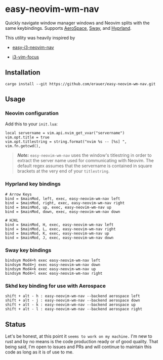 # easy-neovim-wm-nav

Quickly navigate window manager windows and Neovim splits with the same keybindings. 
Supports [AeroSpace](https://nikitabobko.github.io/AeroSpace/guide), [Sway](https://swaywm.org/), and [Hyprland](https://hyprland.org/).

This utility was heavily inspired by 

* [easy-i3-neovim-nav](https://github.com/tom-anders/easy-i3-neovim-nav)

* [i3-vim-focus](https://github.com/jwilm/i3-vim-focus)

## Installation

```
cargo install --git https://github.com/erauer/easy-neovim-wm-nav.git
```

## Usage

### Neovim configuration

Add this to your `init.lua`:

```
local servername = vim.api.nvim_get_vvar("servername")
vim.opt.title = true
vim.opt.titlestring = string.format("nvim %s -- [%s] ", vim.fn.getcwd(),
```

> **_Note:_** `easy-neovim-wm-nav` uses the window's titlestring in order to extract the server name
used for communicating with Neovim. The default regex assumes that the servername is contained in
square brackets at the very end of your `titlestring`. 

### Hyprland key bindings
```
# Arrow Keys
bind = $mainMod, left, exec, easy-neovim-wm-nav left
bind = $mainMod, right, exec, easy-neovim-wm-nav right
bind = $mainMod, up, exec, easy-neovim-wm-nav up
bind = $mainMod, down, exec, easy-neovim-wm-nav down

# HJKL
bind = $mainMod, H, exec, easy-neovim-wm-nav left
bind = $mainMod, L, exec, easy-neovim-wm-nav right
bind = $mainMod, K, exec, easy-neovim-wm-nav up
bind = $mainMod, J, exec, easy-neovim-wm-nav down

```

### Sway key bindings
```
bindsym Mod4+h exec easy-neovim-wm-nav left
bindsym Mod4+j exec easy-neovim-wm-nav down
bindsym Mod4+k exec easy-neovim-wm-nav up
bindsym Mod4+l exec easy-neovim-wm-nav right

```

### Skhd key binding for use with Aerospace 
```
shift + alt - h : easy-neovim-wm-nav --backend aerospace left
shift + alt - j : easy-neovim-wm-nav --backend aerospace down
shift + alt - k : easy-neovim-wm-nav --backend aerospace up
shift + alt - l : easy-neovim-wm-nav --backend aerospace right
```

## Status

Let's be honest, at this point it `seems to work on my machine.`  I'm new to rust and by no means is the code production ready or of good quality. That being said, I'm open to issues and PRs and will continue to maintain this code as long as it is of use to me.


